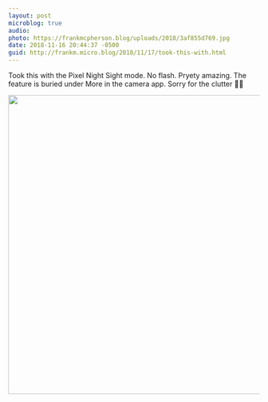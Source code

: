 ```yaml
---
layout: post
microblog: true
audio: 
photo: https://frankmcpherson.blog/uploads/2018/3af855d769.jpg
date: 2018-11-16 20:44:37 -0500
guid: http://frankm.micro.blog/2018/11/17/took-this-with.html
---
```

Took this with the Pixel Night Sight mode. No flash. Pryety amazing. The feature is buried under More in the camera app. Sorry for the clutter 🤷‍♂️

<img src="https://frankmcpherson.blog/uploads/2018/3af855d769.jpg" width="600" height="600" />
